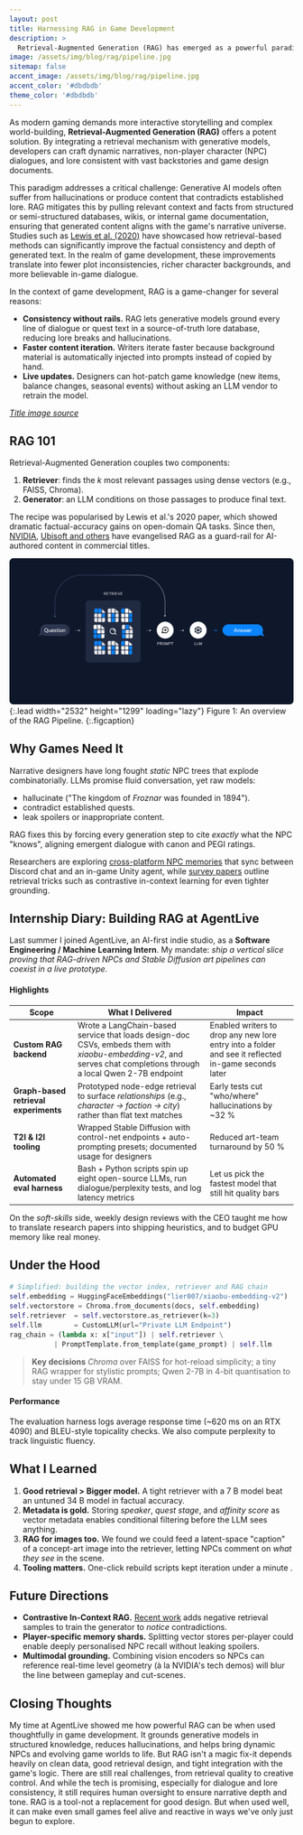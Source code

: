 ```yaml
---
layout: post
title: Harnessing RAG in Game Development
description: >
  Retrieval-Augmented Generation (RAG) has emerged as a powerful paradigm for creating engaging narratives, dynamic dialogues, and immersive worlds in game development. Here's a look at the technique and my hands-on experience implementing it during a summer at AgentLive.
image: /assets/img/blog/rag/pipeline.jpg
sitemap: false
accent_image: /assets/img/blog/rag/pipeline.jpg
accent_color: '#dbdbdb'
theme_color: '#dbdbdb'
---
```


As modern gaming demands more interactive storytelling and complex world-building, **Retrieval-Augmented Generation (RAG)** offers a potent solution. By integrating a retrieval mechanism with generative models, developers can craft dynamic narratives, non-player character (NPC) dialogues, and lore consistent with vast backstories and game design documents.

This paradigm addresses a critical challenge: Generative AI models often suffer from hallucinations or produce content that contradicts established lore. RAG mitigates this by pulling relevant context and facts from structured or semi-structured databases, wikis, or internal game documentation, ensuring that generated content aligns with the game's narrative universe. Studies such as [Lewis et al. (2020)](https://arxiv.org/abs/2005.11401) have showcased how retrieval-based methods can significantly improve the factual consistency and depth of generated text. In the realm of game development, these improvements translate into fewer plot inconsistencies, richer character backgrounds, and more believable in-game dialogue.

In the context of game development, RAG is a game-changer for several reasons:
* **Consistency without rails.** RAG lets generative models ground every line of dialogue or quest text in a source-of-truth lore database, reducing lore breaks and hallucinations.  
* **Faster content iteration.** Writers iterate faster because background material is automatically injected into prompts instead of copied by hand.  
* **Live updates.** Designers can hot-patch game knowledge (new items, balance changes, seasonal events) without asking an LLM vendor to retrain the model.

_[Title image source](https://blogs.nvidia.com/blog/what-is-retrieval-augmented-generation/)_


## RAG 101
Retrieval-Augmented Generation couples two components:

1. **Retriever**: finds the *k* most relevant passages using dense vectors (e.g., FAISS, Chroma).
2. **Generator**: an LLM conditions on those passages to produce final text.

The recipe was popularised by Lewis et al.'s 2020 paper, which showed dramatic factual-accuracy gains on open-domain QA tasks. Since then, [NVIDIA](https://developer.nvidia.com/blog/evolving-ai-powered-game-development-with-retrieval-augmented-generation), [Ubisoft and others](https://apnews.com/article/ai-artificial-intelligence-video-games-npc-c1327bb9130136d0a5f658f44176c5e7) have evangelised RAG as a guard-rail for AI-authored content in commercial titles.

![](/assets/img/blog/rag/pipeline_detail.png){:.lead width="2532" height="1299" loading="lazy"}
Figure 1: An overview of the RAG Pipeline.
{:.figcaption}


## Why Games Need It
Narrative designers have long fought *static* NPC trees that explode combinatorially. LLMs promise fluid conversation, yet raw models:

* hallucinate ("The kingdom of *Froznar* was founded in 1894").
* contradict established quests.
* leak spoilers or inappropriate content.

RAG fixes this by forcing every generation step to cite *exactly* what the NPC "knows", aligning emergent dialogue with canon and PEGI ratings.

Researchers are exploring [cross-platform NPC memories](https://arxiv.org/html/2504.13928v1) that sync between Discord chat and an in-game Unity agent, while [survey papers](https://arxiv.org/html/2407.13193v1) outline retrieval tricks such as contrastive in-context learning for even tighter grounding.


## Internship Diary: Building RAG at **AgentLive**
Last summer I joined AgentLive, an AI-first indie studio, as a **Software Engineering / Machine Learning Intern**. My mandate: *ship a vertical slice proving that RAG-driven NPCs and Stable Diffusion art pipelines can coexist in a live prototype.*

#### Highlights

| Scope | What I Delivered | Impact |
|-------|------------------|--------|
| **Custom RAG backend** | Wrote a LangChain-based service that loads design-doc CSVs, embeds them with *xiaobu-embedding-v2*, and serves chat completions through a local Qwen 2-7B endpoint | Enabled writers to drop any new lore entry into a folder and see it reflected in-game seconds later |
| **Graph-based retrieval experiments** | Prototyped node-edge retrieval to surface *relationships* (e.g., *character -> faction -> city*) rather than flat text matches | Early tests cut "who/where" hallucinations by ~32 % |
| **T2I & I2I tooling** | Wrapped Stable Diffusion with control-net endpoints + auto-prompting presets; documented usage for designers | Reduced art-team turnaround by 50 % |
| **Automated eval harness** | Bash + Python scripts spin up eight open-source LLMs, run dialogue/perplexity tests, and log latency metrics | Let us pick the fastest model that still hit quality bars |

On the *soft-skills* side, weekly design reviews with the CEO taught me how to translate research papers into shipping heuristics, and to budget GPU memory like real money.


## Under the Hood

```python
# Simplified: building the vector index, retriever and RAG chain
self.embedding = HuggingFaceEmbeddings("lier007/xiaobu-embedding-v2")
self.vectorstore = Chroma.from_documents(docs, self.embedding)          # dense index
self.retriever  = self.vectorstore.as_retriever(k=3)                    # similarity search
self.llm        = CustomLLM(url="Private LLM Endpoint")
rag_chain = (lambda x: x["input"]) | self.retriever \
           | PromptTemplate.from_template(game_prompt) | self.llm
```

> **Key decisions**
> *Chroma* over FAISS for hot-reload simplicity; a tiny RAG wrapper for stylistic prompts; Qwen 2-7B in 4-bit quantisation to stay under 15 GB VRAM.

#### Performance

The evaluation harness logs average response time (~620 ms on an RTX 4090) and BLEU-style topicality checks. We also compute perplexity to track linguistic fluency.


## What I Learned

1. **Good retrieval > Bigger model.** A tight retriever with a 7 B model beat an untuned 34 B model in factual accuracy.
2. **Metadata is gold.** Storing *speaker*, *quest stage*, and *affinity score* as vector metadata enables conditional filtering before the LLM sees anything.
3. **RAG for images too.** We found we could feed a latent-space "caption" of a concept-art image into the retriever, letting NPCs comment on *what they see* in the scene.
4. **Tooling matters.** One-click rebuild scripts kept iteration under a minute .


## Future Directions

* **Contrastive In-Context RAG.** [Recent work](https://arxiv.org/html/2501.07391v1?utm_source=chatgpt.com) adds negative retrieval samples to train the generator to *notice* contradictions.
* **Player-specific memory shards.** Splitting vector stores per-player could enable deeply personalised NPC recall without leaking spoilers.
* **Multimodal grounding.** Combining vision encoders so NPCs can reference real-time level geometry (à la NVIDIA's tech demos) will blur the line between gameplay and cut-scenes.


## Closing Thoughts

My time at AgentLive showed me how powerful RAG can be when used thoughtfully in game development. It grounds generative models in structured knowledge, reduces hallucinations, and helps bring dynamic NPCs and evolving game worlds to life. But RAG isn't a magic fix-it depends heavily on clean data, good retrieval design, and tight integration with the game's logic. There are still real challenges, from retrieval quality to creative control. And while the tech is promising, especially for dialogue and lore consistency, it still requires human oversight to ensure narrative depth and tone. RAG is a tool-not a replacement for good design. But when used well, it can make even small games feel alive and reactive in ways we've only just begun to explore.
